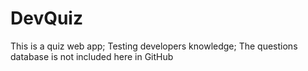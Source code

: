 # DevQuiz
This is a quiz web app;
Testing developers knowledge;
The questions database is not included here in GitHub
